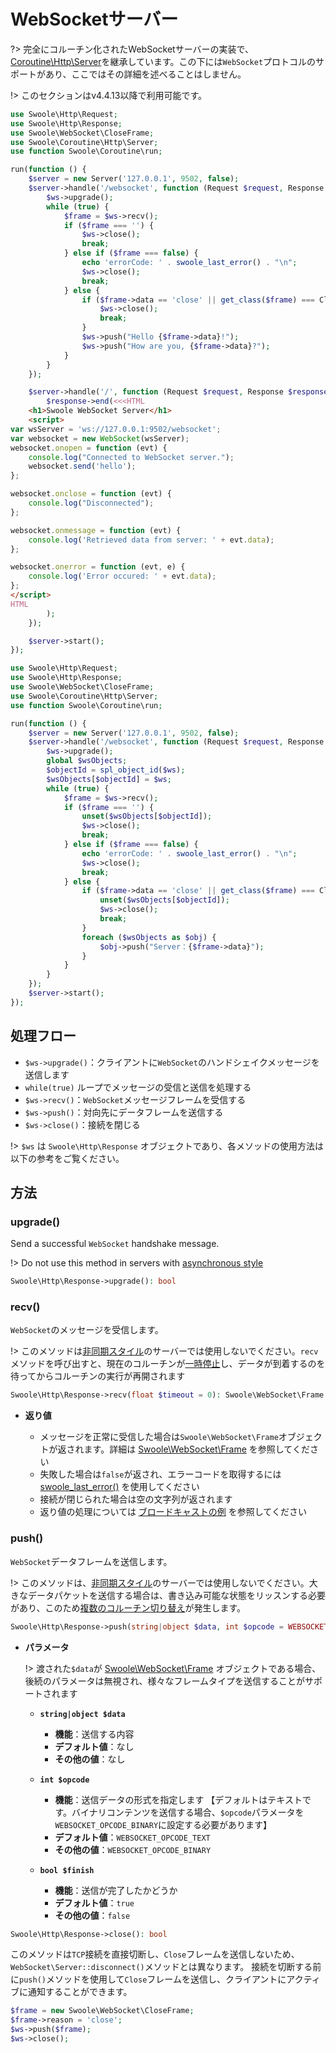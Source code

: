 # WebSocketサーバー

?> 完全にコルーチン化されたWebSocketサーバーの実装で、[Coroutine\Http\Server](/coroutine/http_server)を継承しています。この下には`WebSocket`プロトコルのサポートがあり、ここではその詳細を述べることはしません。

!> このセクションはv4.4.13以降で利用可能です。
```php
use Swoole\Http\Request;
use Swoole\Http\Response;
use Swoole\WebSocket\CloseFrame;
use Swoole\Coroutine\Http\Server;
use function Swoole\Coroutine\run;

run(function () {
    $server = new Server('127.0.0.1', 9502, false);
    $server->handle('/websocket', function (Request $request, Response $ws) {
        $ws->upgrade();
        while (true) {
            $frame = $ws->recv();
            if ($frame === '') {
                $ws->close();
                break;
            } else if ($frame === false) {
                echo 'errorCode: ' . swoole_last_error() . "\n";
                $ws->close();
                break;
            } else {
                if ($frame->data == 'close' || get_class($frame) === CloseFrame::class) {
                    $ws->close();
                    break;
                }
                $ws->push("Hello {$frame->data}!");
                $ws->push("How are you, {$frame->data}?");
            }
        }
    });

    $server->handle('/', function (Request $request, Response $response) {
        $response->end(<<<HTML
    <h1>Swoole WebSocket Server</h1>
    <script>
var wsServer = 'ws://127.0.0.1:9502/websocket';
var websocket = new WebSocket(wsServer);
websocket.onopen = function (evt) {
    console.log("Connected to WebSocket server.");
    websocket.send('hello');
};

websocket.onclose = function (evt) {
    console.log("Disconnected");
};

websocket.onmessage = function (evt) {
    console.log('Retrieved data from server: ' + evt.data);
};

websocket.onerror = function (evt, e) {
    console.log('Error occured: ' + evt.data);
};
</script>
HTML
        );
    });

    $server->start();
});
```
```php
use Swoole\Http\Request;
use Swoole\Http\Response;
use Swoole\WebSocket\CloseFrame;
use Swoole\Coroutine\Http\Server;
use function Swoole\Coroutine\run;

run(function () {
    $server = new Server('127.0.0.1', 9502, false);
    $server->handle('/websocket', function (Request $request, Response $ws) {
        $ws->upgrade();
        global $wsObjects;
        $objectId = spl_object_id($ws);
        $wsObjects[$objectId] = $ws;
        while (true) {
            $frame = $ws->recv();
            if ($frame === '') {
                unset($wsObjects[$objectId]);
                $ws->close();
                break;
            } else if ($frame === false) {
                echo 'errorCode: ' . swoole_last_error() . "\n";
                $ws->close();
                break;
            } else {
                if ($frame->data == 'close' || get_class($frame) === CloseFrame::class) {
                    unset($wsObjects[$objectId]);
                    $ws->close();
                    break;
                }
                foreach ($wsObjects as $obj) {
                    $obj->push("Server：{$frame->data}");
                }
            }
        }
    });
    $server->start();
});
```
## 処理フロー

* `$ws->upgrade()`：クライアントに`WebSocket`のハンドシェイクメッセージを送信します
* `while(true)` ループでメッセージの受信と送信を処理する
* `$ws->recv()`：`WebSocket`メッセージフレームを受信する
* `$ws->push()`：対向先にデータフレームを送信する
* `$ws->close()`：接続を閉じる

!> `$ws` は `Swoole\Http\Response` オブジェクトであり、各メソッドの使用方法は以下の参考をご覧ください。
## 方法
### upgrade()

Send a successful `WebSocket` handshake message.

!> Do not use this method in servers with [asynchronous style](/http_server)

```php
Swoole\Http\Response->upgrade(): bool
```
### recv()

`WebSocket`のメッセージを受信します。

!> このメソッドは[非同期スタイル](/http_server)のサーバーでは使用しないでください。`recv`メソッドを呼び出すと、現在のコルーチンが[一時停止](/coroutine?id=协程调度)し、データが到着するのを待ってからコルーチンの実行が再開されます

```php
Swoole\Http\Response->recv(float $timeout = 0): Swoole\WebSocket\Frame | false | string
```

* **返り値**

  * メッセージを正常に受信した場合は`Swoole\WebSocket\Frame`オブジェクトが返されます。詳細は [Swoole\WebSocket\Frame](/websocket_server?id=swoolewebsocketframe) を参照してください
  * 失敗した場合は`false`が返され、エラーコードを取得するには [swoole_last_error()](/functions?id=swoole_last_error) を使用してください
  * 接続が閉じられた場合は空の文字列が返されます
  * 返り値の処理については [ブロードキャストの例](/coroutine/ws_server?id=群发示例) を参照してください
### push()

`WebSocket`データフレームを送信します。

!> このメソッドは、[非同期スタイル](/http_server)のサーバーでは使用しないでください。大きなデータパケットを送信する場合は、書き込み可能な状態をリッスンする必要があり、このため[複数のコルーチン切り替え](/coroutine?id=コルーチンスケジューリング)が発生します。

```php
Swoole\Http\Response->push(string|object $data, int $opcode = WEBSOCKET_OPCODE_TEXT, bool $finish = true): bool
```

* **パラメータ** 

  !> 渡された`$data`が [Swoole\WebSocket\Frame](/websocket_server?id=swoolewebsocketframe) オブジェクトである場合、後続のパラメータは無視され、様々なフレームタイプを送信することがサポートされます

  * **`string|object $data`**

    * **機能**：送信する内容
    * **デフォルト値**：なし
    * **その他の値**：なし

  * **`int $opcode`**

    * **機能**：送信データの形式を指定します 【デフォルトはテキストです。バイナリコンテンツを送信する場合、`$opcode`パラメータを`WEBSOCKET_OPCODE_BINARY`に設定する必要があります】
    * **デフォルト値**：`WEBSOCKET_OPCODE_TEXT`
    * **その他の値**：`WEBSOCKET_OPCODE_BINARY`

  * **`bool $finish`**

    * **機能**：送信が完了したかどうか
    * **デフォルト値**：`true`
    * **その他の値**：`false`
```php
Swoole\Http\Response->close(): bool
```

このメソッドは`TCP`接続を直接切断し、`Close`フレームを送信しないため、`WebSocket\Server::disconnect()`メソッドとは異なります。
接続を切断する前に`push()`メソッドを使用して`Close`フレームを送信し、クライアントにアクティブに通知することができます。

```php
$frame = new Swoole\WebSocket\CloseFrame;
$frame->reason = 'close';
$ws->push($frame);
$ws->close();
```

